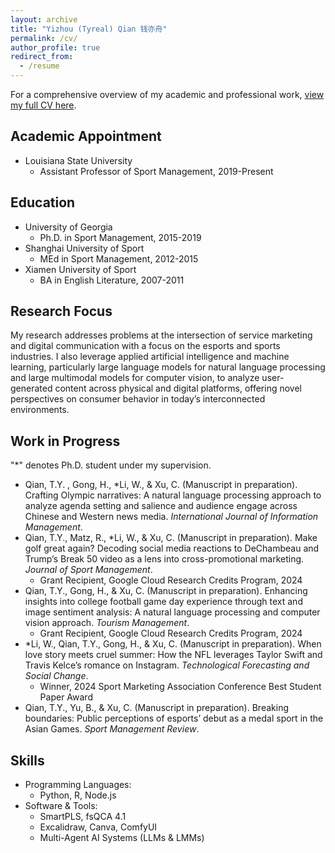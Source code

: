 ```yaml
---
layout: archive
title: "Yizhou (Tyreal) Qian 钱亦舟"
permalink: /cv/
author_profile: true
redirect_from:
  - /resume
---
```

For a comprehensive overview of my academic and professional work, [view my full CV here](https://www.dropbox.com/scl/fi/5txtoeyzk6xkzyqnh85gd/CV_Tyreal-Yizhou-Qian_PR.pdf?rlkey=qfl5iq6uqge8a1v2fq5eau4dh&dl=0).
## Academic Appointment
- Louisiana State University
	- Assistant Professor of Sport Management, 2019-Present

## Education

- University of Georgia
	- Ph.D. in Sport Management, 2015-2019
- Shanghai University of Sport
	- MEd in Sport Management, 2012-2015
- Xiamen University of Sport
	- BA in English Literature, 2007-2011

## Research Focus

My research addresses problems at the intersection of service marketing and digital communication with a focus on the esports and sports industries. I also leverage applied artificial intelligence and machine learning, particularly large language models for natural language processing and large multimodal models for computer vision, to analyze user-generated content across physical and digital platforms, offering novel perspectives on consumer behavior in today’s interconnected environments.

## Work in Progress
"*" denotes Ph.D. student under my supervision.<br/>
- Qian, T.Y. , Gong, H., *Li, W., & Xu, C. (Manuscript in preparation). Crafting Olympic narratives: A natural language processing approach to analyze agenda setting and salience and audience engage across Chinese and Western news media. _International Journal of Information Management_.
- Qian, T.Y., Matz, R., *Li, W., & Xu, C. (Manuscript in preparation). Make golf great again? Decoding social media reactions to DeChambeau and Trump’s Break 50 video as a lens into cross-promotional marketing. _Journal of Sport Management_.
	- Grant Recipient, Google Cloud Research Credits Program, 2024
- Qian, T.Y., Gong, H., & Xu, C. (Manuscript in preparation). Enhancing insights into college football game day experience through text and image sentiment analysis: A natural language processing and computer vision approach. _Tourism Management_.
	- Grant Recipient, Google Cloud Research Credits Program, 2024
- *Li, W., Qian, T.Y., Gong, H., & Xu, C. (Manuscript in preparation). When love story meets cruel summer: How the NFL leverages Taylor Swift and Travis Kelce’s romance on Instagram. _Technological Forecasting and Social Change_.
	- Winner, 2024 Sport Marketing Association Conference Best Student Paper Award
- Qian, T.Y., Yu, B., & Xu, C. (Manuscript in preparation). Breaking boundaries: Public perceptions of esports’ debut as a medal sport in the Asian Games. _Sport Management Review_.

## Skills

- Programming Languages:
    - Python, R, Node.js
- Software & Tools:
    - SmartPLS, fsQCA 4.1
    - Excalidraw, Canva, ComfyUI
    - Multi-Agent AI Systems (LLMs & LMMs)
